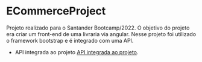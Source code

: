 # ECommerceProject
Projeto realizado para o Santander Bootcamp/2022. O objetivo do projeto era criar um front-end de uma livraria via angular. Nesse projeto foi utilizado o framework bootstrap e é integrado com uma API.

* API integrada ao projeto [API integrada ao projeto](https://github.com/brunalenhard/bookstore-back-end).

